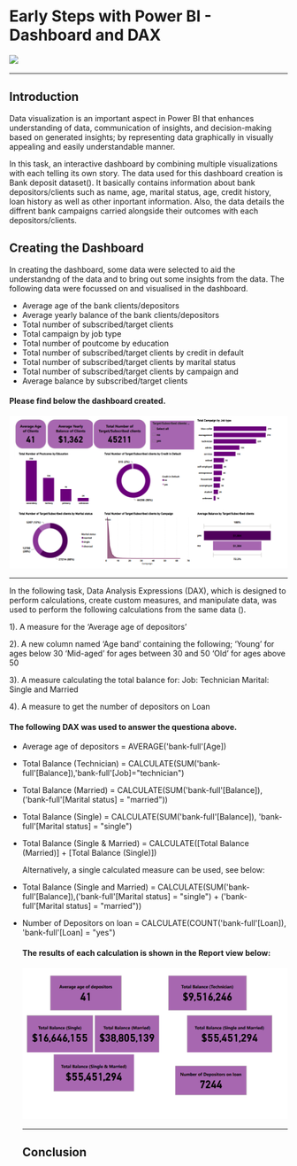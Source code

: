 # Early Steps with Power BI - Dashboard and DAX

![](dax.png)

---

## Introduction
Data visualization is an important aspect in Power BI that enhances understanding of data, communication of insights, and decision-making based on generated insights; by representing data graphically in visually appealing and easily understandable manner. 

In this task, an interactive dashboard by combining multiple visualizations with each telling its own story. The data used for this dashboard creation is Bank deposit dataset(). It basically contains information about bank depositors/clients such as name, age, marital status, age, credit history, loan history as well as other inportant information. Also, the  data details the diffrent bank campaigns carried alongside their outcomes with each depositors/clients.

## Creating the Dashboard

In creating the dashboard, some data were selected to aid the understandng of the data and to bring out some insights from the data. The following data were focussed on and visualised in the dashboard. 

- Average age of the bank clients/depositors
- Average yearly balance of the bank clients/depositors
- Total number of subscribed/target clients
- Total campaign by job type
- Total number of poutcome by education
- Total number of subscribed/target clients by credit in default
- Total number of subscribed/target clients by marital status
- Total number of subscribed/target clients by campaign and
- Average balance by subscribed/target clients

#### Please find below the dashboard created.

![](Task3_dashboard.png)

---

In the following task, Data Analysis Expressions (DAX), which is designed to perform calculations, create custom measures, and manipulate data, was used to perform the following calculations from the same data ().

1). A measure for the ‘Average age of depositors’

2). A new column named ‘Age band’ containing the following;
    ‘Young’ for ages below 30
     ‘Mid-aged’ for ages between 30 and 50
     ‘Old’ for ages above 50
     
3). A measure calculating the total balance for:
    Job: Technician
    Marital: Single and Married
    
4). A measure to get the number of depositors on Loan

#### The following DAX was used to answer the questiona above.

- Average age of depositors = AVERAGE('bank-full'[Age])
  
- Total Balance (Technician) = CALCULATE(SUM('bank-full'[Balance]),'bank-full'[Job]="technician")
 
- Total Balance (Married) = CALCULATE(SUM('bank-full'[Balance]), ('bank-full'[Marital status] = "married"))

- Total Balance (Single) = CALCULATE(SUM('bank-full'[Balance]), 'bank-full'[Marital status] = "single")

- Total Balance (Single & Married) = CALCULATE([Total Balance (Married)] + [Total Balance (Single)])
  
  Alternatively, a single calculated measure can be used, see below:
  
- Total Balance (Single and Married) = CALCULATE(SUM('bank-full'[Balance]),('bank-full'[Marital status] = "single") + ('bank-full'[Marital status] = "married"))

- Number of Depositors on loan = CALCULATE(COUNT('bank-full'[Loan]), 'bank-full'[Loan] = "yes")

  #### The results of each calculation is shown in the Report view below:

  ![](Task4_reportview.png)

  ---

  ## Conclusion


